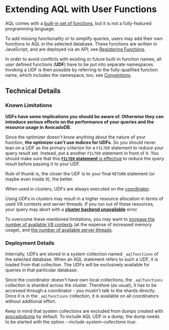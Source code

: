 Extending AQL with User Functions
=================================

AQL comes with a [built-in set of functions](../Functions/README.md), but it is
not a fully-featured programming language.

To add missing functionality or to simplify queries, users may add their own
functions to AQL in the selected database. These functions are written in
JavaScript, and are deployed via an API; see [Registering Functions](Functions.md).

In order to avoid conflicts with existing or future built-in function names,
all user defined functions (**UDF**) have to be put into separate namespaces.
Invoking a UDF is then possible by referring to the fully-qualified function name,
which includes the namespace, too; see [Conventions](Conventions.md).

Technical Details
-----------------

### Known Limitations

**UDFs have some implications you should be aware of. Otherwise they can
introduce serious effects on the performance of your queries and the resource
usage in AvocadoDB.**

Since the optimizer doesn't know anything about the nature of your function,
**the optimizer can't use indices for UDFs**. So you should never lean on a UDF
as the primary criterion for a `FILTER` statement to reduce your query result set.
Instead, put a another `FILTER` statement in front of it. You should make sure
that this [**`FILTER` statement** is effective](../ExecutionAndPerformance/Optimizer.md)
to reduce the query result before passing it to your UDF.

Rule of thumb is, the closer the UDF is to your final `RETURN` statement
(or maybe even inside it), the better. 

When used in clusters, UDFs are always executed on the
[coordinator](../../Manual/Scalability/Architecture.html).

Using UDFs in clusters may result in a higher resource allocation
in terms of used V8 contexts and server threads. If you run out 
of these resources, your query may abort with a
[**cluster backend unavailable**](../../Manual/Appendix/ErrorCodes.html) error.

To overcome these mentioned limitations, you may want to
[increase the number of available V8 contexts](../../Manual/Administration/Configuration/GeneralAvocadod.html#v8-contexts)
(at the expense of increased memory usage),
and
[the number of available server threads](../../Manual/Administration/Configuration/GeneralAvocadod.html#server-threads).

### Deployment Details

Internally, UDFs are stored in a system collection named `_aqlfunctions`
of the selected database. When an AQL statement refers to such a UDF,
it is loaded from that collection. The UDFs will be exclusively
available for queries in that particular database.

Since the coordinator doesn't have own local collections, the `_aqlfunctions`
collection is sharded across the cluster. Therefore (as usual), it has to be
accessed through a coordinator - you mustn't talk to the shards directly.
Once it is in the `_aqlfunctions` collection, it is available on all
coordinators without additional effort.

Keep in mind that system collections are excluded from dumps created with
[avocadodump](../../Manual/Administration/Avocadodump.html) by default.
To include AQL UDF in a dump, the dump needs to be started with
the option *--include-system-collections true*.
